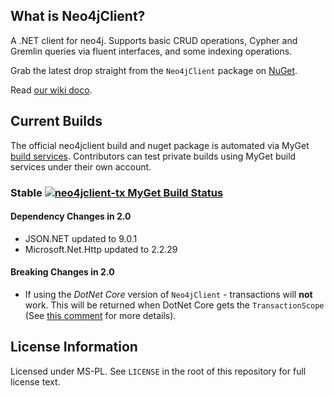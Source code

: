 ## What is Neo4jClient?

A .NET client for neo4j. Supports basic CRUD operations, Cypher and Gremlin queries via fluent interfaces, and some indexing operations.

Grab the latest drop straight from the `Neo4jClient` package on [NuGet](http://nuget.org/List/Packages/Neo4jClient).

Read [our wiki doco](https://github.com/Readify/Neo4jClient/wiki).

## Current Builds
The official neo4jclient build and nuget package is automated via MyGet [build services](http://docs.myget.org/docs/reference/build-services). Contributors can test private builds using MyGet build services under their own account.

### Stable [![neo4jclient-tx MyGet Build Status](https://www.myget.org/BuildSource/Badge/neo4jclient-tx?identifier=57c22856-7609-4211-a432-a1ecdf6f1497)](https://www.myget.org/)

#### Dependency Changes in 2.0

* JSON.NET updated to 9.0.1 
* Microsoft.Net.Http updated to 2.2.29

#### Breaking Changes in 2.0

* If using the *DotNet Core* version of `Neo4jClient` - transactions will **not** work. This will be returned when DotNet Core gets the `TransactionScope` (See [this comment](https://github.com/Readify/Neo4jClient/issues/135#issuecomment-231981065) for more details).

## License Information

Licensed under MS-PL. See `LICENSE` in the root of this repository for full license text.
